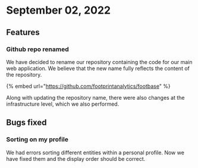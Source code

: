 # September 02, 2022

## Features

### Github repo renamed

We have decided to rename our repository containing the code for our main web application. We believe that the new name fully reflects the content of the repository.

{% embed url="https://github.com/footprintanalytics/footbase" %}

Along with updating the repository name, there were also changes at the infrastructure level, which we also performed.

## Bugs fixed

### Sorting on my profile

We had errors sorting different entities within a personal profile. Now we have fixed them and the display order should be correct.

